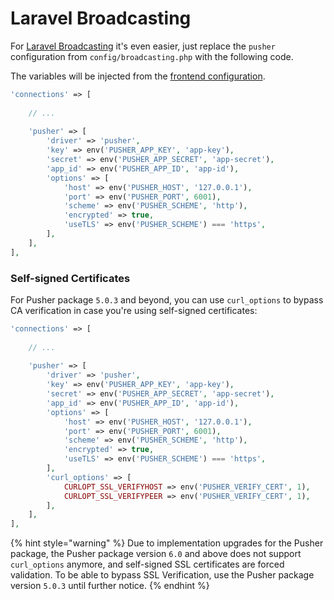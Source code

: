 # Laravel Broadcasting

For [Laravel Broadcasting](https://laravel.com/docs/8.x/broadcasting) it's even easier, just replace the `pusher` configuration from `config/broadcasting.php` with the following code.

The variables will be injected from the [frontend configuration](../client-configuration/laravel-echo.md).

```php
'connections' => [
    
    // ...
    
    'pusher' => [
        'driver' => 'pusher',
        'key' => env('PUSHER_APP_KEY', 'app-key'),
        'secret' => env('PUSHER_APP_SECRET', 'app-secret'),
        'app_id' => env('PUSHER_APP_ID', 'app-id'),
        'options' => [
            'host' => env('PUSHER_HOST', '127.0.0.1'),
            'port' => env('PUSHER_PORT', 6001),
            'scheme' => env('PUSHER_SCHEME', 'http'),
            'encrypted' => true,
            'useTLS' => env('PUSHER_SCHEME') === 'https',
        ],
    ],
],
```

### Self-signed Certificates

For Pusher package `5.0.3` and beyond, you can use `curl_options` to bypass CA verification in case you're using self-signed certificates:

```php
'connections' => [
    
    // ...
    
    'pusher' => [
        'driver' => 'pusher',
        'key' => env('PUSHER_APP_KEY', 'app-key'),
        'secret' => env('PUSHER_APP_SECRET', 'app-secret'),
        'app_id' => env('PUSHER_APP_ID', 'app-id'),
        'options' => [
            'host' => env('PUSHER_HOST', '127.0.0.1'),
            'port' => env('PUSHER_PORT', 6001),
            'scheme' => env('PUSHER_SCHEME', 'http'),
            'encrypted' => true,
            'useTLS' => env('PUSHER_SCHEME') === 'https',
        ],
        'curl_options' => [
            CURLOPT_SSL_VERIFYHOST => env('PUSHER_VERIFY_CERT', 1),
            CURLOPT_SSL_VERIFYPEER => env('PUSHER_VERIFY_CERT', 1),
        ],
    ],
],
```

{% hint style="warning" %}
Due to implementation upgrades for the Pusher package, the Pusher package version `6.0` and above does not support `curl_options` anymore, and self-signed SSL certificates are forced validation. To be able to bypass SSL Verification, use the Pusher package version `5.0.3` until further notice.
{% endhint %}
